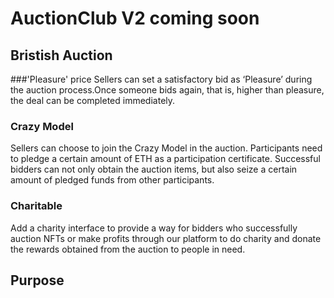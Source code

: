 # AuctionClub V2 coming soon

## Bristish Auction
###'Pleasure' price
Sellers can set a satisfactory bid as ‘Pleasure’ during the auction process.Once someone bids again, that is, higher than pleasure, the deal can be completed immediately.
### Crazy Model
Sellers can choose to join the Crazy Model in the auction. Participants need to pledge a certain amount of ETH as a participation certificate. Successful bidders can not only obtain the auction items, but also seize a certain amount of pledged funds from other participants.
### Charitable
Add a charity interface to provide a way for bidders who successfully auction NFTs or make profits through our platform to do charity and donate the rewards obtained from the auction to people in need.

## Purpose
